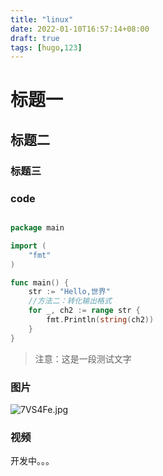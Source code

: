 ```yaml
---
title: "linux"
date: 2022-01-10T16:57:14+08:00
draft: true
tags: [hugo,123]
---
```


# 标题一
## 标题二
### 标题三

### code

```go

package main

import (
	"fmt"
)

func main() {
	str := "Hello,世界"
	//方法二：转化输出格式
	for _, ch2 := range str {
		fmt.Println(string(ch2))
	}
}

```


> 注意：这是一段测试文字

### 图片

![7VS4Fe.jpg](https://s4.ax1x.com/2022/01/10/7VS4Fe.jpg)

### 视频
开发中。。。
